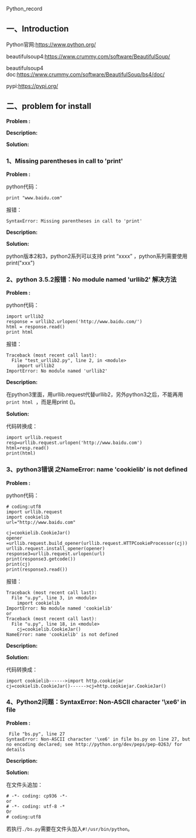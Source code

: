 Python_record

## 一、Introduction

Python官网:<https://www.python.org/>

beautifulsoup4:https://www.crummy.com/software/BeautifulSoup/

beautifulsoup4 doc:https://www.crummy.com/software/BeautifulSoup/bs4/doc/

pypi:https://pypi.org/

## 二、problem for install

**Problem :**

**Description:**

**Solution:**

### 1、Missing parentheses in call to 'print'

**Problem :**

 python代码：

```
print "www.baidu.com"
```

报错：

```
SyntaxError: Missing parentheses in call to 'print'
```

**Description:**

**Solution:**

python版本2和3，python2系列可以支持 print “xxxx” ，python系列需要使用print("xxx")

### 2、python 3.5.2报错：No module named 'urllib2' 解决方法

**Problem :**

python代码：

```
import urllib2  
response = urllib2.urlopen('http://www.baidu.com/')  
html = response.read()  
print html 
```

报错：

```
Traceback (most recent call last):
  File "test_urllib2.py", line 2, in <module>
    import urllib2
ImportError: No module named 'urllib2'
```

**Description:**

在python3里面，用urllib.request代替urllib2，另外python3之后，不能再用`print html`  ，而是用print ()。

**Solution:**

代码转换成：

```
import urllib.request
resp=urllib.request.urlopen('http://www.baidu.com')
html=resp.read()
print(html)
```

### 3、python3错误 之NameError: name 'cookielib' is not defined

**Problem :**

python代码：

```
# coding:utf8
import urllib.request
import cookielib
url="http://www.baidu.com"

cj=cookielib.CookieJar()
opener =urllib.request.build_opener(urllib.request.HTTPCookieProcessor(cj))
urllib.request.install_opener(opener)
response3=urllib.request.urlopen(url)
print(response3.getcode())
print(cj)
print(response3.read())

```

报错：

```
Traceback (most recent call last):
  File "u.py", line 3, in <module>
    import cookielib
ImportError: No module named 'cookielib'
or
Traceback (most recent call last):
  File "u.py", line 18, in <module>
    cj=cookielib.CookieJar()
NameError: name 'cookielib' is not defined
```

**Description:**

**Solution:**

代码转换成：

```
import cookielib------>import http.cookiejar
cj=cookielib.CookieJar()------>cj=http.cookiejar.CookieJar()
```

### 4、Python2问题：SyntaxError: Non-ASCII character '\xe6' in file 

**Problem :**

```
 File "bs.py", line 27
SyntaxError: Non-ASCII character '\xe6' in file bs.py on line 27, but no encoding declared; see http://python.org/dev/peps/pep-0263/ for details

```

**Description:**

**Solution:**

在文件头追加：

```
# -*- coding: cp936 -*-
or
# -*- coding: utf-8 -*  
Or 
# coding:utf8 
```

若执行`./bs.py`需要在文件头加入`#!/usr/bin/python`。